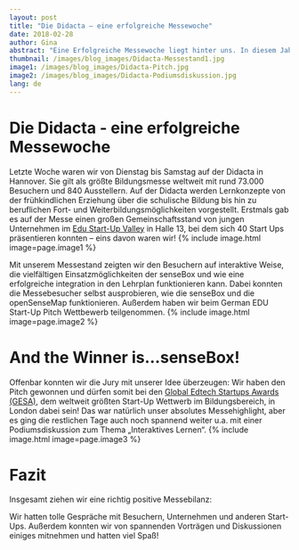 ```yaml
---
layout: post
title: "Die Didacta – eine erfolgreiche Messewoche"
date: 2018-02-28
author: Gina
abstract: "Eine Erfolgreiche Messewoche liegt hinter uns. In diesem Jahr präsentierten wir uns auf der Didacta als Teil des EDU Startup-Valley."
thumbnail: /images/blog_images/Didacta-Messestand1.jpg
image1: /images/blog_images/Didacta-Pitch.jpg
image2: /images/blog_images/Didacta-Podiumsdiskussion.jpg
lang: de
---
```

Die Didacta - eine erfolgreiche Messewoche
============
Letzte Woche waren wir von Dienstag bis Samstag auf der Didacta in Hannover. Sie gilt als größte Bildungsmesse weltweit mit rund 73.000 Besuchern und 840 Ausstellern. Auf der Didacta werden Lernkonzepte von der frühkindlichen Erziehung über die schulische Bildung bis hin zu beruflichen Fort- und Weiterbildungsmöglichkeiten vorgestellt. Erstmals gab es auf der Messe einen großen Gemeinschaftsstand von jungen Unternehmen im [Edu Start-Up Valley](http://edustartupvalley.de/) in Halle 13, bei dem sich 40 Start Ups präsentieren konnten – eins davon waren wir! 
{% include image.html image=page.image1 %}


Mit unserem Messestand zeigten wir den Besuchern auf interaktive Weise, die vielfältigen Einsatzmöglichkeiten der senseBox und wie eine erfolgreiche integration in den Lehrplan funktionieren kann. Dabei konnten die Messebesucher selbst ausprobieren, wie die senseBox und die openSenseMap funktionieren. Außerdem haben wir beim German EDU Start-Up Pitch Wettbewerb teilgenommen.
{% include image.html image=page.image2 %}


And the Winner is...senseBox!
============
Offenbar konnten wir die Jury mit unserer Idee überzeugen: Wir haben den Pitch gewonnen und dürfen somit bei den [Global Edtech Startups Awards (GESA)](https://www.globaledtechawards.org/), dem weltweit größten Start-Up Wettwerb im Bildungsbereich, in London dabei sein! Das war natürlich unser absolutes Messehighlight, aber es ging die restlichen Tage auch noch spannend weiter u.a. mit einer Podiumsdiskussion zum Thema „Interaktives Lernen“.
{% include image.html image=page.image3 %}


Fazit
============
Insgesamt ziehen wir eine richtig positive Messebilanz: 

Wir hatten tolle Gespräche mit Besuchern, Unternehmen und anderen Start-Ups. Außerdem konnten wir von spannenden Vorträgen und Diskussionen einiges mitnehmen und hatten viel Spaß!
